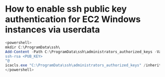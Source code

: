 # How to enable ssh public key authentication for EC2 Windows instances via userdata

```powershell
<powershell>
mkdir C:\ProgramData\ssh\
Add-Content -Path C:\ProgramData\ssh\administrators_authorized_keys -Value @"
ssh-rsa <PUB_KEY>
"@
icacls.exe "C:\ProgramData\ssh\administrators_authorized_keys" /inheritance:r /grant "Administrators:F" /grant "SYSTEM:F"
</powershell>
```
